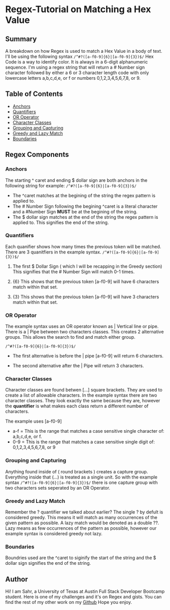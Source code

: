 # Regex-Tutorial on Matching a Hex Value

## Summary

A breakdown on how Regex is used to match a Hex Value in a body of text.
I'll be using the following syntax `/^#?([a-f0-9]{6}|[a-f0-9]{3})$/`
Hex Code is a way to identify color. It is always in a 6-digit alphanumeric sequence.
I'm using a regex string that will return a # Number sign character followed by either a 6 or 3 character length code with only lowercase letters a,b,c,d,e, or f or numbers 0,1,2,3,4,5,6,7,8, or 9.

## Table of Contents

- [Anchors](#anchors)
- [Quantifiers](#quantifiers)
- [OR Operator](#or-operator)
- [Character Classes](#character-classes)
- [Grouping and Capturing](#grouping-and-capturing)
- [Greedy and Lazy Match](#greedy-and-lazy-match)
- [Boundaries](#boundaries)

## Regex Components

### Anchors

The starting ^ caret and ending $ dollar sign are both anchors in the following string for example:
`/^#?([a-f0-9]{6}|[a-f0-9]{3})$/`

- The ^caret matches at the begining of the string the regex pattern is applied to.
- The # Number Sign following the begining ^caret is a literal character and a #Number Sign **MUST** be at the begining of the string.
- The $ dollar sign matches at the end of the string the regex pattern is applied to. This signifies the end of the string.

### Quantifiers

Each quanifier shows how many times the previous token will be matched.
There are 3 quanitfiers in the example syntax.
`/^#?([a-f0-9]{6}|[a-f0-9]{3})$/`

1. The first $ Dollar Sign ( which I will be recapping in the Greedy section)
   This signifies that the # Number Sign will match 0-1 times.

2. {6}
   This shows that the previous token [a-f0-9] will have 6 characters match within that set.

3. {3}
   This shows that the previous token [a-f0-9] will have 3 characters match within that set.

### OR Operator

The example syntax uses an OR operator known as | Vertical line or pipe.
There is a | Pipe between two characters classes. This creates 2 alternative groups. This allows the search to find and match either group.

`/^#?([a-f0-9]{6}|[a-f0-9]{3})$/`

- The first alternative is before the | pipe [a-f0-9] will return 6 characters.

- The second alternative after the | Pipe will return 3 characters.

### Character Classes

Character classes are found betwen [...] square brackets. They are used to create a list of allowable characters.
In the example syntax there are two character classes. They look exactly the same because they are, however the **quantifier** is what makes each class return a different number of characters.

The example uses [a-f0-9]

- a-f = This is the range that matches a case sensitive single character of: a,b,c,d,e, or f.
- 0-9 = This is the range that matches a case sensitive single digit of: 0,1,2,3,4,5,6,7,8, or 9

### Grouping and Capturing

Anything found inside of ( round brackets ) creates a capture group. Everything inside that (...) is treated as a single unit.
So with the example syntax
`/^#?([a-f0-9]{6}|[a-f0-9]{3})$/`
there is one capture group with two characters sets seperated by an OR Operator.

### Greedy and Lazy Match

Remember the ? quantifier we talked about earlier?
The single ? by defult is considered greedy. This means it will match as many occurrences of the given pattern as possible.
A lazy match would be denoted as a double ??. Lazy means as few occurrences of the pattern as possible, however our example syntax is considered greedy not lazy.

### Boundaries

Boundries used are the ^caret to siginify the start of the string and the $ dollar sign signifies the end of the string.

## Author

Hi! I am Sahr, a University of Texas at Austin Full Stack Developer Bootcamp student. Here is one of my challenges and it's on Regex and gists. You can find the rest of my other work on my [Github](https://github.com/Eskodad)
Hope you enjoy.
